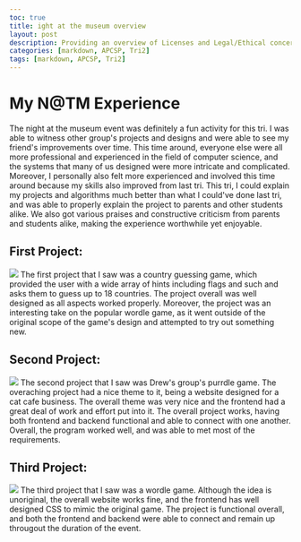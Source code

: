 ```yaml
---
toc: true
title: ight at the museum overview
layout: post
description: Providing an overview of Licenses and Legal/Ethical concerns
categories: [markdown, APCSP, Tri2]
tags: [markdown, APCSP, Tri2]
---
```


# My N@TM Experience

The night at the museum event was definitely a fun activity for this tri. I was able to witness other group's projects and designs and were able to see my friend's improvements over time. This time around, everyone else were all more professional and experienced in the field of computer science, and the systems that many of us designed were more intricate and complicated. Moreover, I personally also felt more experienced and involved this time around because my skills also improved from last tri. This tri, I could explain my projects and algorithms much better than what I could've done last tri, and was able to properly explain the project to parents and other students alike. We also got various praises and constructive criticism from parents and students alike, making the experience worthwhile yet enjoyable.

## First Project: 
![]({{site.baseurl}}/images/1_country_guessing.png " ")
The first project that I saw was a country guessing game, which provided the user with a wide array of hints including flags and such and asks them to guess up to 18 countries. The project overall was well designed as all aspects worked properly. Moreover, the project was an interesting take on the popular wordle game, as it went outside of the original scope of the game's design and attempted to try out something new.

## Second Project: 
![]({{site.baseurl}}/images/2_purrdle.png " ")
The second project that I saw was Drew's group's purrdle game. The overaching project had a nice theme to it, being a website designed for a cat cafe business. The overall theme was very nice and the frontend had a great deal of work and effort put into it. The overall project works, having both frontend and backend functional and able to connect with one another. Overall, the program worked well, and was able to met most of the requirements.

## Third Project: 
![]({{site.baseurl}}/images/3_wordle.png " ")
The third project that I saw was a wordle game. Although the idea is unoriginal, the overall website works fine, and the frontend has well designed CSS to mimic the original game. The project is functional overall, and both the frontend and backend were able to connect and remain up througout the duration of the event.